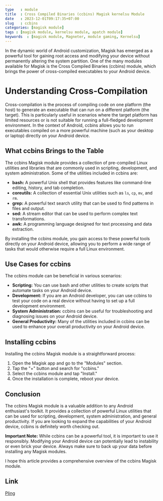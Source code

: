 ```yaml
---
type   : module
title  : Cross Compiled Binaries (ccbins) Magisk kernelsu Module
date   : 2023-12-01T09:17:35+07:00
slug   : ccbins
categories: [magisk module]
tags : [magisk module, kernelsu module, apatch module]
keywords  : [magisk module, Magneter, module gaming, Kernelsu]
---
```


In the dynamic world of Android customization, Magisk has emerged as a powerful tool for gaining root access and modifying your device without permanently altering the system partition. One of the many modules available for Magisk is the Cross Compiled Binaries (ccbins) module, which brings the power of cross-compiled executables to your Android device.

##
# Understanding Cross-Compilation

Cross-compilation is the process of compiling code on one platform (the host) to generate an executable that can run on a different platform (the target). This is particularly useful in scenarios where the target platform has limited resources or is not suitable for running a full-fledged development environment. In the context of Android, ccbins allows you to run executables compiled on a more powerful machine (such as your desktop or laptop) directly on your Android device.

## What ccbins Brings to the Table

The ccbins Magisk module provides a collection of pre-compiled Linux utilities and libraries that are commonly used in scripting, development, and system administration. Some of the utilities included in ccbins are:

* **bash:** A powerful Unix shell that provides features like command-line editing, history, and tab completion.
* **coreutils:** A collection of essential Unix utilities such as `ls`, `cp`, `mv`, and `rm`.
* **grep:** A powerful text search utility that can be used to find patterns in files and output.
* **sed:** A stream editor that can be used to perform complex text transformations.
* **awk:** A programming language designed for text processing and data extraction.

By installing the ccbins module, you gain access to these powerful tools directly on your Android device, allowing you to perform a wide range of tasks that would otherwise require a full Linux environment.

## Use Cases for ccbins

The ccbins module can be beneficial in various scenarios:

* **Scripting:** You can use bash and other utilities to create scripts that automate tasks on your Android device.
* **Development:** If you are an Android developer, you can use ccbins to test your code on a real device without having to set up a full development environment.
* **System Administration:** ccbins can be useful for troubleshooting and diagnosing issues on your Android device.
* **General Productivity:** Many of the utilities included in ccbins can be used to enhance your overall productivity on your Android device.

## Installing ccbins

Installing the ccbins Magisk module is a straightforward process:

1. Open the Magisk app and go to the "Modules" section.
2. Tap the "+" button and search for "ccbins."
3. Select the ccbins module and tap "Install."
4. Once the installation is complete, reboot your device.

## Conclusion

The ccbins Magisk module is a valuable addition to any Android enthusiast's toolkit. It provides a collection of powerful Linux utilities that can be used for scripting, development, system administration, and general productivity. If you are looking to expand the capabilities of your Android device, ccbins is definitely worth checking out.


**Important Note:** While ccbins can be a powerful tool, it is important to use it responsibly. Modifying your Android device can potentially lead to instability or even brick your device. Always make sure to back up your data before installing any Magisk modules.

I hope this article provides a comprehensive overview of the ccbins Magisk module. 



## Link
[Pling](https://www.pling.com/p/2122998/)

